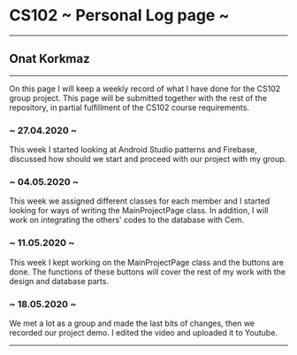 # CS102 ~ Personal Log page ~
****
## Onat Korkmaz 
****

On this page I will keep a weekly record of what I have done for the CS102 group project. This page will be submitted together with the rest of the repository, in partial fulfillment of the CS102 course requirements.

### ~ 27.04.2020 ~
This week I started looking at Android Studio patterns and Firebase, discussed how should we start and proceed with our project with my group.

### ~ 04.05.2020 ~
This week we assigned different classes for each member and I started looking for ways of writing the MainProjectPage class. In addition, I will work on integrating the others' codes to the database with Cem.

### ~ 11.05.2020 ~
This week I kept working on the MainProjectPage class and the buttons are done. The functions of these buttons will cover the rest of my work with the design and database parts.

### ~ 18.05.2020 ~
We met a lot as a group and made the last bits of changes, then we recorded our project demo. I edited the video and uploaded it to Youtube.

****
